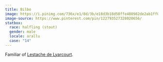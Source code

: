 ```yaml
---
title: Bilbo
image: https://i.pinimg.com/736x/e1/8d/3b/e18d3b18d58ffe480982de2ab1ff04a1.jpg
image-source: https://www.pinterest.com/pin/122793527328020656/
statbox:
  race: halfling (stout)
  gender: male
  locale: arallu
  case: "14"
---
```


Familiar of [Lestache de Lyarcourt](lestache-de-lyarcourt).

